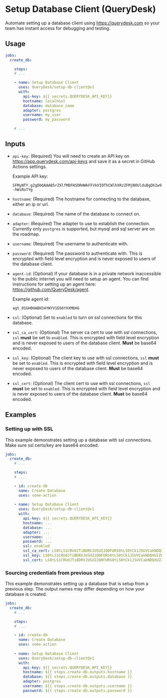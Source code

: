 # Setup Database Client (QueryDesk)

Automate setting up a database client using https://querydesk.com so your 
team has instant access for debugging and testing.

## Usage

```yaml
jobs:
  create_db:

    steps:
    # ...

    - name: Setup Database Client
      uses: QueryDesk/setup-db-client@v1
      with:
        api-key: ${{ secrets.QUERYDESK_API_KEY}}
        hostname: localhost
        database: database_name
        adapter: postgres
        username: my_user
        password: my_password

    # ...
```

## Inputs

-   `api-key`: (Required) You will need to create an API key on 
    https://app.querydesk.com/api-keys and save it as a secret in GitHub 
    Actions settings.
    
    Example API key:

    ```text
    SFMyNTY.g2gDbQAAAB5rZXlfMDFHSDRHWkFFVkVIOThCWlhXRzZFMjNOUlduBgDh2w9JhAFiAAFRgA.SeeINPdFn2cz6kqnkPb7IE7B9OLnc840R--hWiRoTYg
    ```

-   `hostname`: (Required) The hostname for connecting to the database, either an ip or url.

-   `database`: (Required) The name of the database to connect on.

-   `adapter`: (Required) The adapter to use to establish the connection. 
    Currently only `postgres` is supported, but mysql and sql server are
    on the roadmap.
    
-   `username`: (Required) The username to authenticate with.

-   `password`: (Required) The password to authenticate with. This is encrypted
    with field level encryption and is never exposed to users of the database
    client.

-   `agent-id`: (Optional) If your database is in a private network inaccessible
    to the public internet you will need to setup an agent. You can find instructions
    for setting up an agent here: https://github.com/QueryDesk/agent. 
    
    Example agent id:

    ```text
    agt_01GH0HABH34YWYV1E66YXXM6HG
    ```

-   `ssl`: (Optional) Set to `enabled` to turn on ssl connections for this database.

-   `ssl_ca_cert`: (Optional) The server ca cert to use with ssl connections, `ssl` 
    __must__ be set to `enabled`. This is encrypted with field level encryption and is 
    never exposed to users of the database client. __Must__ be base64 encoded.

-   `ssl_key`: (Optional) The client key to use with ssl connections, `ssl` 
    __must__ be set to `enabled`. This is encrypted with field level encryption and is 
    never exposed to users of the database client. __Must__ be base64 encoded.

-   `ssl_cert`: (Optional) The client cert to use with ssl connections, `ssl` 
    __must__ be set to `enabled`. This is encrypted with field level encryption and is 
    never exposed to users of the database client. __Must__ be base64 encoded.

## Examples

### Setting up with SSL

This example demonstrates setting up a database with ssl connections. Make sure ssl certs/key are base64 encoded.

```yaml
jobs:
  create_db:
    # ...

    steps:
    # ...

    - id: create-db
      name: Create Database
      uses: some-action
    
    - name: Setup Database Client
      uses: QueryDesk/setup-db-client@v1
      with:
        api-key: ${{ secrets.QUERYDESK_API_KEY}}
        hostname: ...
        database: ...    
        adapter: ...
        username: ...    
        password: ...  
        ssl: enabled  
        ssl_ca_cert: LS0tLS1CRUdJTiBDRVJUSUZJQ0FURS0tLS0tCk1JSUVCakNDQXU2Z0F3SUJBZ0lKQU1jMFp6...
        ssl_key: LS0tLS1CRUdJTiBDRVJUSUZJQ0FURS0tLS0tCk1JSUVCakNDQXU2Z0F3SUJBZ0lKQU1jMFp6...
        ssl_cert: LS0tLS1CRUdJTiBDRVJUSUZJQ0FURS0tLS0tCk1JSUVCakNDQXU2Z0F3SUJBZ0lKQU1jMFp6...
```

### Sourcing credentials from previous step

This example demonstrates setting up a database that is setup from a previous step. The output names may differ depending on how your database is created.

```yaml
jobs:
  create_db:
    # ...

    steps:
    # ...

    - id: create-db
      name: Create Database
      uses: some-action
    
    - name: Setup Database Client
      uses: QueryDesk/setup-db-client@v1
      with:
        api-key: ${{ secrets.QUERYDESK_API_KEY}}
        hostname: ${{ steps.create-db.outputs.hostname }}    
        database: ${{ steps.create-db.outputs.database }}    
        adapter: postgres
        username: ${{ steps.create-db.outputs.username }}    
        password: ${{ steps.create-db.outputs.password }}    
```